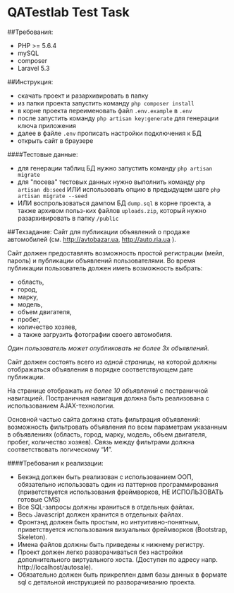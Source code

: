 # QATestlab Test Task
##Требования:
* PHP >= 5.6.4
* mySQL
* composer
* Laravel 5.3

##Инструкция:
* скачать проект и разархивировать в папку 
* из папки проекта запустить команду `php composer install`
* в корне проекта переименовать файл `.env.example` в `.env`
* после запустить команду `php artisan key:generate` для генерации ключа приложения
* далее в файле `.env` прописать настройки подключения к БД
* открыть сайт в браузере

####Тестовые данные:
* для генерации таблиц БД нужно запустить команду `php artisan migrate` 
* для "посева" тестовых данных нужно выполнить команду `php artisan db:seed` ИЛИ использовать опцию в предыдущем шаге `php artisan migrate --seed` 
* ИЛИ воспрользоваться дампом БД `dump.sql` в корне проекта, а также архивом польз-ких файлов `uploads.zip`, который нужно разархивировать в папку `/public`

##Техзадание:
Сайт для публикации объявлений о продаже автомобилей (см. http://avtobazar.ua, http://auto.ria.ua ).

Сайт должен предоставлять возможность простой регистрации (мейл, пароль) и публикации объявлений пользователями. Во время публикации пользователь должен иметь возможность выбрать:
* область, 
* город, 
* марку, 
* модель, 
* объем двигателя, 
* пробег, 
* количество хозяев, 
* а также загрузить фотографии своего автомобиля.

_Один пользователь может опубликовать не более 3х объявлений._

Сайт должен состоять всего из _одной страницы_, на которой должны отображаться объявления в порядке соответствующем дате публикации. 

На странице отображать _не более 10 объявлений_ с постраничной навигацией. Постраничная навигация должна быть реализована с использованием AJAX-технологии.

Основной частью сайта должна стать фильтрация объявлений: возможность фильтровать объявления по всем параметрам указанным в объявлениях (область, город, марку, модель, объем двигателя, пробег, количество хозяев). Связь между фильтрами должна соответствовать логическому “И”.

####Требования к реализации:
* Бекэнд должен быть реализован с использованием ООП, обязательно использовать один из паттернов программирования (приветствуется использования фреймворков, НЕ ИСПОЛЬЗОВАТЬ готовые CMS)
* Все SQL-запросы должны храниться в отдельных файлах.
* Весь Javascript должен хранится в отдельных файлах.	
* Фронтэнд должен быть простым, но интуитивно-понятным, приветствуется использования визуальных фреймворков (Bootstrap, Skeleton).
* Имена файлов должны быть приведены к нижнему регистру.
* Проект должен легко разворачиваться без настройки дополнительного виртуального хоста. (Доступен по адресу напр. http://localhost/autosale).
* Обязательно должен быть прикреплен дамп базы данных в формате sql 	c детальной инструкцией по разворачиванию проекта.

